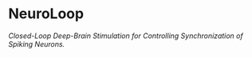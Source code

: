 # NeuroLoop

_Closed-Loop Deep-Brain Stimulation for Controlling Synchronization of Spiking Neurons._
